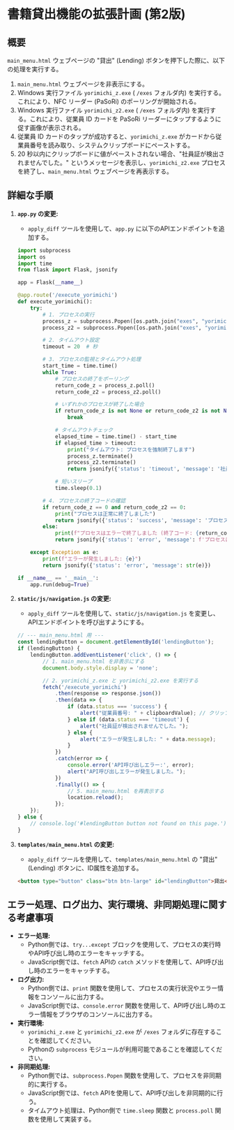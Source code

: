 # 書籍貸出機能の拡張計画 (第2版)

## 概要

`main_menu.html` ウェブページの "貸出" (Lending) ボタンを押下した際に、以下の処理を実行する。

1.  `main_menu.html` ウェブページを非表示にする。
2.  Windows 実行ファイル `yorimichi_z.exe` ( `/exes` フォルダ内) を実行する。これにより、NFC リーダー (PaSoRi) のポーリングが開始される。
3.  Windows 実行ファイル `yorimichi_z2.exe` ( `/exes` フォルダ内) を実行する。これにより、従業員 ID カードを PaSoRi リーダーにタップするように促す画像が表示される。
4.  従業員 ID カードのタップが成功すると、`yorimichi_z.exe` がカードから従業員番号を読み取り、システムクリップボードにペーストする。
5.  20 秒以内にクリップボードに値がペーストされない場合、"社員証が検出されませんでした。" というメッセージを表示し、`yorimichi_z2.exe` プロセスを終了し、`main_menu.html` ウェブページを再表示する。

## 詳細な手順

1.  **`app.py` の変更:**
    *   `apply_diff` ツールを使用して、`app.py` に以下のAPIエンドポイントを追加する。

    ```python
    import subprocess
    import os
    import time
    from flask import Flask, jsonify

    app = Flask(__name__)

    @app.route('/execute_yorimichi')
    def execute_yorimichi():
        try:
            # 1. プロセスの実行
            process_z = subprocess.Popen([os.path.join("exes", "yorimichi_z.exe")], creationflags=subprocess.CREATE_NO_WINDOW)
            process_z2 = subprocess.Popen([os.path.join("exes", "yorimichi_z2.exe")], creationflags=subprocess.CREATE_NO_WINDOW)

            # 2. タイムアウト設定
            timeout = 20  # 秒

            # 3. プロセスの監視とタイムアウト処理
            start_time = time.time()
            while True:
                # プロセスの終了をポーリング
                return_code_z = process_z.poll()
                return_code_z2 = process_z2.poll()

                # いずれかのプロセスが終了した場合
                if return_code_z is not None or return_code_z2 is not None:
                    break

                # タイムアウトチェック
                elapsed_time = time.time() - start_time
                if elapsed_time > timeout:
                    print("タイムアウト: プロセスを強制終了します")
                    process_z.terminate()
                    process_z2.terminate()
                    return jsonify({'status': 'timeout', 'message': '社員証が検出されませんでした。'})

                # 短いスリープ
                time.sleep(0.1)

            # 4. プロセスの終了コードの確認
            if return_code_z == 0 and return_code_z2 == 0:
                print("プロセスは正常に終了しました")
                return jsonify({'status': 'success', 'message': 'プロセスは正常に終了しました'})
            else:
                print(f"プロセスはエラーで終了しました (終了コード: {return_code_z}, {return_code_z2})")
                return jsonify({'status': 'error', 'message': f'プロセスはエラーで終了しました (終了コード: {return_code_z}, {return_code_z2})'})

        except Exception as e:
            print(f"エラーが発生しました: {e}")
            return jsonify({'status': 'error', 'message': str(e)})

    if __name__ == '__main__':
        app.run(debug=True)
    ```

2.  **`static/js/navigation.js` の変更:**
    *   `apply_diff` ツールを使用して、`static/js/navigation.js` を変更し、APIエンドポイントを呼び出すようにする。

    ```javascript
    // --- main_menu.html 用 ---
    const lendingButton = document.getElementById('lendingButton');
    if (lendingButton) {
        lendingButton.addEventListener('click', () => {
            // 1. main_menu.html を非表示にする
            document.body.style.display = 'none';

            // 2. yorimichi_z.exe と yorimichi_z2.exe を実行する
            fetch('/execute_yorimichi')
                .then(response => response.json())
                .then(data => {
                    if (data.status === 'success') {
                        alert("従業員番号: " + clipboardValue); // クリップボードの値を取得する方法は別途検討
                    } else if (data.status === 'timeout') {
                        alert("社員証が検出されませんでした。");
                    } else {
                        alert("エラーが発生しました: " + data.message);
                    }
                })
                .catch(error => {
                    console.error('API呼び出しエラー:', error);
                    alert("API呼び出しエラーが発生しました。");
                })
                .finally(() => {
                    // 5. main_menu.html を再表示する
                    location.reload();
                });
        });
    } else {
        // console.log('#lendingButton button not found on this page.'); // デバッグ用
    }
    ```

3.  **`templates/main_menu.html` の変更:**
    *   `apply_diff` ツールを使用して、`templates/main_menu.html` の "貸出" (Lending) ボタンに、ID属性を追加する。

    ```html
    <button type="button" class="btn btn-large" id="lendingButton">貸出</button>
    ```

## エラー処理、ログ出力、実行環境、非同期処理に関する考慮事項

*   **エラー処理:**
    *   Python側では、`try...except` ブロックを使用して、プロセスの実行時やAPI呼び出し時のエラーをキャッチする。
    *   JavaScript側では、`fetch` APIの `catch` メソッドを使用して、API呼び出し時のエラーをキャッチする。
*   **ログ出力:**
    *   Python側では、`print` 関数を使用して、プロセスの実行状況やエラー情報をコンソールに出力する。
    *   JavaScript側では、`console.error` 関数を使用して、API呼び出し時のエラー情報をブラウザのコンソールに出力する。
*   **実行環境:**
    *   `yorimichi_z.exe` と `yorimichi_z2.exe` が `/exes` フォルダに存在することを確認してください。
    *   Pythonの `subprocess` モジュールが利用可能であることを確認してください。
*   **非同期処理:**
    *   Python側では、`subprocess.Popen` 関数を使用して、プロセスを非同期的に実行する。
    *   JavaScript側では、`fetch` APIを使用して、API呼び出しを非同期的に行う。
    *   タイムアウト処理は、Python側で `time.sleep` 関数と `process.poll` 関数を使用して実装する。